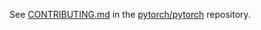 See [CONTRIBUTING.md](https://github.com/pytorch/pytorch/blob/main/CONTRIBUTING.md) in the [pytorch/pytorch](https://github.com/pytorch/pytorch) repository.
